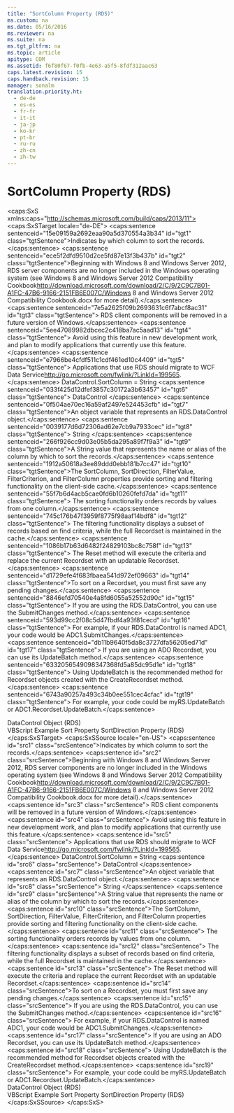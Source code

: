 ```yaml
---
title: "SortColumn Property (RDS)"
ms.custom: na
ms.date: 05/16/2016
ms.reviewer: na
ms.suite: na
ms.tgt_pltfrm: na
ms.topic: article
apitype: COM
ms.assetid: f6f80f67-f0fb-4e63-a5f5-8fdf312aac63
caps.latest.revision: 15
caps.handback.revision: 15
manager: sonalm
translation.priority.ht: 
  - de-de
  - es-es
  - fr-fr
  - it-it
  - ja-jp
  - ko-kr
  - pt-br
  - ru-ru
  - zh-cn
  - zh-tw
---
```

# SortColumn Property (RDS)
<?xml version="1.0" encoding="utf-8"?>
<caps:SxS xmlns:caps="http://schemas.microsoft.com/build/caps/2013/11">
  <caps:SxSTarget locale="de-DE">
    <developerReferenceWithSyntaxDocument xsi:schemaLocation="http://ddue.schemas.microsoft.com/authoring/2003/5 http://dduestorage.blob.core.windows.net/ddueschema/developer.xsd" xmlns="http://ddue.schemas.microsoft.com/authoring/2003/5" xmlns:xlink="http://www.w3.org/1999/xlink" xmlns:xsi="http://www.w3.org/2001/XMLSchema-instance">
      <introduction>
        <para>
          <caps:sentence sentenceid="15e09159a2692eaa90a5d370554a3b34" id="tgt1" class="tgtSentence">Indicates by which column to sort the records.</caps:sentence>
        </para>
        <alert class="important">
          <para>
            <caps:sentence sentenceid="ece5f2dfd9510d2ce5fd87e13f3b437b" id="tgt2" class="tgtSentence">Beginning with Windows 8 and Windows Server 2012, RDS server components are no longer included in the Windows operating system (see Windows 8 and <externalLink><linkText>Windows Server 2012 Compatibility Cookbook</linkText><linkUri>http://download.microsoft.com/download/2/C/9/2C9C7B01-A1FC-47B6-9166-2151FB6E007C/Windows 8 and Windows Server 2012 Compatibility Cookbook.docx</linkUri></externalLink> for more detail).</caps:sentence>
            <caps:sentence sentenceid="7e5a2625f09b2693631c6f7abcf8ac31" id="tgt3" class="tgtSentence"> RDS client components will be removed in a future version of Windows.</caps:sentence>
            <caps:sentence sentenceid="5ee47089982dbcec2c418ba7ac5aad13" id="tgt4" class="tgtSentence"> Avoid using this feature in new development work, and plan to modify applications that currently use this feature.</caps:sentence>
            <caps:sentence sentenceid="e7966be4cfdf511c1cdf461ed10c4409" id="tgt5" class="tgtSentence"> Applications that use RDS should migrate to <externalLink><linkText>WCF Data Service</linkText><linkUri>http://go.microsoft.com/fwlink/?LinkId=199565</linkUri></externalLink>.</caps:sentence>
          </para>
        </alert>
      </introduction>
      <syntaxSection>
        <legacySyntax>
          <parameterReference>DataControl</parameterReference>.<legacyBold>SortColumn</legacyBold> = <parameterReference>String</parameterReference></legacySyntax>
      </syntaxSection>
      <parameters>
        <content>
          <definitionTable>
            <definedTerm>
              <caps:sentence sentenceid="033f425d12dfef3857c30172a3b63457" id="tgt6" class="tgtSentence"> <legacyItalic>DataControl</legacyItalic> </caps:sentence>
            </definedTerm>
            <definition>
              <para>
                <caps:sentence sentenceid="0f504ae70ec16a59af2497e524453cfb" id="tgt7" class="tgtSentence">An object variable that represents an <legacyLink xlink:href="d85ea4fc-451c-436e-97b8-58f92b149dd0">RDS.DataControl</legacyLink> object.</caps:sentence>
              </para>
            </definition>
            <definedTerm>
              <caps:sentence sentenceid="0039177d6d72306ad62e7cb9a7933cec" id="tgt8" class="tgtSentence"> <legacyItalic>String</legacyItalic> </caps:sentence>
            </definedTerm>
            <definition>
              <para>
                <caps:sentence sentenceid="266f926cc9d03e05b5da295a89f7f9a3" id="tgt9" class="tgtSentence">A <languageKeyword>String</languageKeyword> value that represents the name or alias of the column by which to sort the records.</caps:sentence>
              </para>
            </definition>
          </definitionTable>
        </content>
      </parameters>
      <languageReferenceRemarks>
        <content>
          <para>
            <caps:sentence sentenceid="1912a50618a3ee89ddd0ebb181b7cc47" id="tgt10" class="tgtSentence">The <legacyBold>SortColumn</legacyBold>, <legacyLink xlink:href="1d9d8715-e4ad-4ff3-bf7f-f1dc0532d8c2">SortDirection</legacyLink>, <legacyLink xlink:href="28f17186-b842-4cf9-b320-a9bb941c481b">FilterValue</legacyLink>, <legacyLink xlink:href="24eb03ba-ccfd-4353-b6af-03586b2da6fd">FilterCriterion</legacyLink>, and <legacyLink xlink:href="0a5473e8-8ce6-4518-83fb-4920b827e285">FilterColumn</legacyLink> properties provide sorting and filtering functionality on the client-side cache.</caps:sentence>
            <caps:sentence sentenceid="55f7b6d4acb5cae0fd6b10260fefd7da" id="tgt11" class="tgtSentence"> The sorting functionality orders records by values from one column.</caps:sentence>
            <caps:sentence sentenceid="745c176b47f3959f8775f98aaf14bdf8" id="tgt12" class="tgtSentence"> The filtering functionality displays a subset of records based on find criteria, while the full <legacyLink xlink:href="ede1415f-c3df-4cc5-a05b-2576b2b84b60">Recordset</legacyLink> is maintained in the cache.</caps:sentence>
            <caps:sentence sentenceid="1086b17b63d6482f24829103bc8c758f" id="tgt13" class="tgtSentence"> The <legacyLink xlink:href="3957197a-f543-4d6b-9e11-67a77c2063b7">Reset</legacyLink> method will execute the criteria and replace the current <legacyBold>Recordset</legacyBold> with an updatable <legacyBold>Recordset</legacyBold>.</caps:sentence>
          </para>
          <para>
            <caps:sentence sentenceid="d1729efe4f683fbaea541d972ef09663" id="tgt14" class="tgtSentence">To sort on a <legacyBold>Recordset</legacyBold>, you must first save any pending changes.</caps:sentence>
            <caps:sentence sentenceid="8846efd70540e4a8fd6055a52552d90c" id="tgt15" class="tgtSentence"> If you are using the <legacyBold>RDS.DataControl</legacyBold>, you can use the <legacyLink xlink:href="250062a4-13c4-4bed-807d-8b9ad81536d4">SubmitChanges</legacyLink> method.</caps:sentence>
            <caps:sentence sentenceid="593d99cc2f08c5d47fbdf4a93f81cecd" id="tgt16" class="tgtSentence"> For example, if your <legacyBold>RDS.DataControl</legacyBold> is named ADC1, your code would be <codeInline>ADC1.SubmitChanges</codeInline>.</caps:sentence>
            <caps:sentence sentenceid="db11b9640f5da8c3727dfa56205ed71d" id="tgt17" class="tgtSentence"> If you are using an ADO <legacyBold>Recordset</legacyBold>, you can use its <legacyLink xlink:href="23f9314c-b027-4a51-aeae-50caa2977740">UpdateBatch</legacyLink> method.</caps:sentence>
            <caps:sentence sentenceid="6332056549098347368fd5a85dc95d1e" id="tgt18" class="tgtSentence"> Using <legacyBold>UpdateBatch</legacyBold> is the recommended method for <legacyBold>Recordset</legacyBold> objects created with the <legacyLink xlink:href="6840b1e5-c04d-4d3e-9dcc-42128c83492f">CreateRecordset</legacyLink> method.</caps:sentence>
            <caps:sentence sentenceid="6743a90257a493c34b0ee551cec4cfac" id="tgt19" class="tgtSentence"> For example, your code could be <codeInline>myRS.UpdateBatch</codeInline> or <codeInline>ADC1.Recordset.UpdateBatch</codeInline>.</caps:sentence>
          </para>
        </content>
      </languageReferenceRemarks>
      <section>
        <title>
          <caps:sentence sentenceid="2f342d3be839cc5b67ae0de7d404b8e6" id="tgt20" class="tgtSentence">Applies To</caps:sentence>
        </title>
        <content>
          <para>
            <link xlink:href="d85ea4fc-451c-436e-97b8-58f92b149dd0">DataControl Object (RDS)</link>
          </para>
        </content>
      </section>
      <relatedTopics>
        <link xlink:href="8a74802f-34d6-4676-bf94-07df5f8bff66">VBScript Example</link>
        <link xlink:href="3683ffa0-6f93-4906-9533-ef6942f24f39">Sort Property</link>
        <link xlink:href="1d9d8715-e4ad-4ff3-bf7f-f1dc0532d8c2">SortDirection Property (RDS)</link>
      </relatedTopics>
    </developerReferenceWithSyntaxDocument>
  </caps:SxSTarget>
  <caps:SxSSource locale="en-US">
    <developerReferenceWithSyntaxDocument xsi:schemaLocation="http://ddue.schemas.microsoft.com/authoring/2003/5 http://dduestorage.blob.core.windows.net/ddueschema/developer.xsd" xmlns="http://ddue.schemas.microsoft.com/authoring/2003/5" xmlns:xlink="http://www.w3.org/1999/xlink" xmlns:xsi="http://www.w3.org/2001/XMLSchema-instance">
      <introduction>
        <para>
          <caps:sentence id="src1" class="srcSentence">Indicates by which column to sort the records.</caps:sentence>
        </para>
        <alert class="important">
          <para>
            <caps:sentence id="src2" class="srcSentence">Beginning with Windows 8 and Windows Server 2012, RDS server components are no longer included in the Windows operating system (see Windows 8 and <externalLink><linkText>Windows Server 2012 Compatibility Cookbook</linkText><linkUri>http://download.microsoft.com/download/2/C/9/2C9C7B01-A1FC-47B6-9166-2151FB6E007C/Windows 8 and Windows Server 2012 Compatibility Cookbook.docx</linkUri></externalLink> for more detail).</caps:sentence>
            <caps:sentence id="src3" class="srcSentence"> RDS client components will be removed in a future version of Windows.</caps:sentence>
            <caps:sentence id="src4" class="srcSentence"> Avoid using this feature in new development work, and plan to modify applications that currently use this feature.</caps:sentence>
            <caps:sentence id="src5" class="srcSentence"> Applications that use RDS should migrate to <externalLink><linkText>WCF Data Service</linkText><linkUri>http://go.microsoft.com/fwlink/?LinkId=199565</linkUri></externalLink>.</caps:sentence>
          </para>
        </alert>
      </introduction>
      <syntaxSection>
        <legacySyntax>
          <parameterReference>DataControl</parameterReference>.<legacyBold>SortColumn</legacyBold> = <parameterReference>String</parameterReference></legacySyntax>
      </syntaxSection>
      <parameters>
        <content>
          <definitionTable>
            <definedTerm>
              <caps:sentence id="src6" class="srcSentence"> <legacyItalic>DataControl</legacyItalic> </caps:sentence>
            </definedTerm>
            <definition>
              <para>
                <caps:sentence id="src7" class="srcSentence">An object variable that represents an <legacyLink xlink:href="d85ea4fc-451c-436e-97b8-58f92b149dd0">RDS.DataControl</legacyLink> object.</caps:sentence>
              </para>
            </definition>
            <definedTerm>
              <caps:sentence id="src8" class="srcSentence"> <legacyItalic>String</legacyItalic> </caps:sentence>
            </definedTerm>
            <definition>
              <para>
                <caps:sentence id="src9" class="srcSentence">A <languageKeyword>String</languageKeyword> value that represents the name or alias of the column by which to sort the records.</caps:sentence>
              </para>
            </definition>
          </definitionTable>
        </content>
      </parameters>
      <languageReferenceRemarks>
        <content>
          <para>
            <caps:sentence id="src10" class="srcSentence">The <legacyBold>SortColumn</legacyBold>, <legacyLink xlink:href="1d9d8715-e4ad-4ff3-bf7f-f1dc0532d8c2">SortDirection</legacyLink>, <legacyLink xlink:href="28f17186-b842-4cf9-b320-a9bb941c481b">FilterValue</legacyLink>, <legacyLink xlink:href="24eb03ba-ccfd-4353-b6af-03586b2da6fd">FilterCriterion</legacyLink>, and <legacyLink xlink:href="0a5473e8-8ce6-4518-83fb-4920b827e285">FilterColumn</legacyLink> properties provide sorting and filtering functionality on the client-side cache.</caps:sentence>
            <caps:sentence id="src11" class="srcSentence"> The sorting functionality orders records by values from one column.</caps:sentence>
            <caps:sentence id="src12" class="srcSentence"> The filtering functionality displays a subset of records based on find criteria, while the full <legacyLink xlink:href="ede1415f-c3df-4cc5-a05b-2576b2b84b60">Recordset</legacyLink> is maintained in the cache.</caps:sentence>
            <caps:sentence id="src13" class="srcSentence"> The <legacyLink xlink:href="3957197a-f543-4d6b-9e11-67a77c2063b7">Reset</legacyLink> method will execute the criteria and replace the current <legacyBold>Recordset</legacyBold> with an updatable <legacyBold>Recordset</legacyBold>.</caps:sentence>
          </para>
          <para>
            <caps:sentence id="src14" class="srcSentence">To sort on a <legacyBold>Recordset</legacyBold>, you must first save any pending changes.</caps:sentence>
            <caps:sentence id="src15" class="srcSentence"> If you are using the <legacyBold>RDS.DataControl</legacyBold>, you can use the <legacyLink xlink:href="250062a4-13c4-4bed-807d-8b9ad81536d4">SubmitChanges</legacyLink> method.</caps:sentence>
            <caps:sentence id="src16" class="srcSentence"> For example, if your <legacyBold>RDS.DataControl</legacyBold> is named ADC1, your code would be <codeInline>ADC1.SubmitChanges</codeInline>.</caps:sentence>
            <caps:sentence id="src17" class="srcSentence"> If you are using an ADO <legacyBold>Recordset</legacyBold>, you can use its <legacyLink xlink:href="23f9314c-b027-4a51-aeae-50caa2977740">UpdateBatch</legacyLink> method.</caps:sentence>
            <caps:sentence id="src18" class="srcSentence"> Using <legacyBold>UpdateBatch</legacyBold> is the recommended method for <legacyBold>Recordset</legacyBold> objects created with the <legacyLink xlink:href="6840b1e5-c04d-4d3e-9dcc-42128c83492f">CreateRecordset</legacyLink> method.</caps:sentence>
            <caps:sentence id="src19" class="srcSentence"> For example, your code could be <codeInline>myRS.UpdateBatch</codeInline> or <codeInline>ADC1.Recordset.UpdateBatch</codeInline>.</caps:sentence>
          </para>
        </content>
      </languageReferenceRemarks>
      <section>
        <title>
          <caps:sentence id="src20" class="srcSentence">Applies To</caps:sentence>
        </title>
        <content>
          <para>
            <link xlink:href="d85ea4fc-451c-436e-97b8-58f92b149dd0">DataControl Object (RDS)</link>
          </para>
        </content>
      </section>
      <relatedTopics>
        <link xlink:href="8a74802f-34d6-4676-bf94-07df5f8bff66">VBScript Example</link>
        <link xlink:href="3683ffa0-6f93-4906-9533-ef6942f24f39">Sort Property</link>
        <link xlink:href="1d9d8715-e4ad-4ff3-bf7f-f1dc0532d8c2">SortDirection Property (RDS)</link>
      </relatedTopics>
    </developerReferenceWithSyntaxDocument>
  </caps:SxSSource>
</caps:SxS>